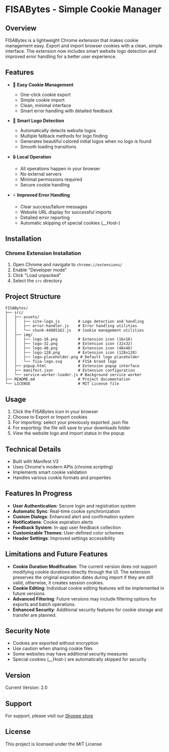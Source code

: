 # FISABytes - Simple Cookie Manager

## Overview
FISABytes is a lightweight Chrome extension that makes cookie management easy. Export and import browser cookies with a clean, simple interface. The extension now includes smart website logo detection and improved error handling for a better user experience.

## Features
- 🔄 **Easy Cookie Management**
  - One-click cookie export
  - Simple cookie import
  - Clean, minimal interface
  - Smart error handling with detailed feedback

- 🎨 **Smart Logo Detection**
  - Automatically detects website logos
  - Multiple fallback methods for logo finding
  - Generates beautiful colored initial logos when no logo is found
  - Smooth loading transitions

- 🔒 **Local Operation**
  - All operations happen in your browser
  - No external servers
  - Minimal permissions required
  - Secure cookie handling

- ⚡ **Improved Error Handling**
  - Clear success/failure messages
  - Website URL display for successful imports
  - Detailed error reporting
  - Automatic skipping of special cookies (__Host-)

## Installation

### Chrome Extension Installation
1. Open Chrome and navigate to `chrome://extensions/`
2. Enable "Developer mode"
3. Click "Load unpacked"
4. Select the `src` directory

## Project Structure
```
FISABytes/
├── src/
│   ├── assets/
│   │   ├── site-logo.js        # Logo detection and handling
│   │   ├── error-handler.js    # Error handling utilities
│   │   └── chunk-44885162.js   # Cookie management utilities
│   ├── img/
│   │   ├── logo-16.png         # Extension icon (16x16)
│   │   ├── logo-32.png         # Extension icon (32x32)
│   │   ├── logo-48.png         # Extension icon (48x48)
│   │   ├── logo-128.png        # Extension icon (128x128)
│   │   ├── logo-placeholder.png # Default logo placeholder
│   │   └── fisa-logo.svg       # FISA brand logo
│   ├── popup.html              # Extension popup interface
│   ├── manifest.json           # Extension configuration
│   └── service-worker-loader.js # Background service worker
├── README.md                   # Project documentation
└── LICENSE                     # MIT License file
```

## Usage
1. Click the FISABytes icon in your browser
2. Choose to Export or Import cookies
3. For importing: select your previously exported .json file
4. For exporting: the file will save to your downloads folder
5. View the website logo and import status in the popup

## Technical Details
- Built with Manifest V3
- Uses Chrome's modern APIs (chrome.scripting)
- Implements smart cookie validation
- Handles various cookie formats and properties

## Features In Progress
- **User Authentication**: Secure login and registration system
- **Automatic Sync**: Real-time cookie synchronization
- **Custom Dialogs**: Enhanced alert and confirmation system
- **Notifications**: Cookie expiration alerts
- **Feedback System**: In-app user feedback collection
- **Customizable Themes**: User-defined color schemes
- **Header Settings**: Improved settings accessibility

## Limitations and Future Features
- **Cookie Duration Modification**: The current version does not support modifying cookie durations directly through the UI. The extension preserves the original expiration dates during import if they are still valid, otherwise, it creates session cookies.
- **Cookie Editing**: Individual cookie editing features will be implemented in future versions.
- **Advanced Filtering**: Future versions may include filtering options for exports and batch operations.
- **Enhanced Security**: Additional security features for cookie storage and transfer are planned.

## Security Note
- Cookies are exported without encryption
- Use caution when sharing cookie files
- Some websites may have additional security measures
- Special cookies (__Host-) are automatically skipped for security

## Version
Current Version: 2.0

## Support
For support, please visit our [Shopee store](https://shopee.com.my/fisa_trading)

## License
This project is licensed under the MIT License
